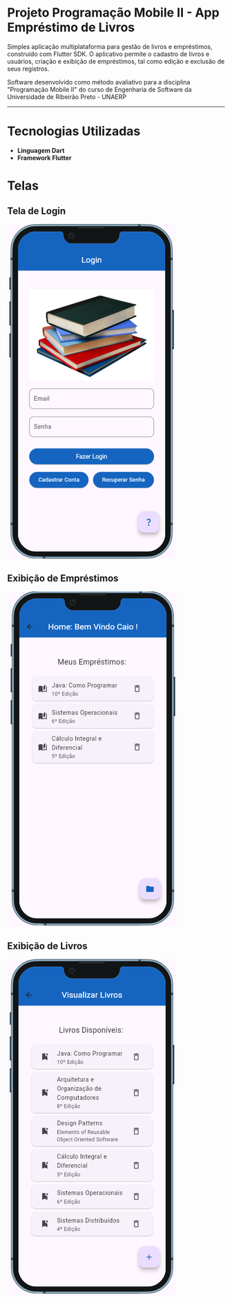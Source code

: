 # Projeto Programação Mobile II - App Empréstimo de Livros

Simples aplicação multiplataforma para gestão de livros e empréstimos, construído com Flutter SDK. O aplicativo permite o cadastro de livros e usuários, criação e exibição de empréstimos, tal como edição e exclusão de seus registros.

Software desenvolvido como método avaliativo para a disciplina "Programação Mobile II" do curso de Engenharia de Software da Universidade de Ribeirão Preto - UNAERP

---

# Tecnologias Utilizadas
- **Linguagem Dart**
- **Framework Flutter**

# Telas
## Tela de Login
<img src="https://github.com/C-Vieira/AppMobileII/blob/main/assets/images/tela_login.png" />

## Exibição de Empréstimos
<img src="https://github.com/C-Vieira/AppMobileII/blob/main/assets/images/tela_home.png" />

## Exibição de Livros
<img src="https://github.com/C-Vieira/AppMobileII/blob/main/assets/images/tela_livros.png" />